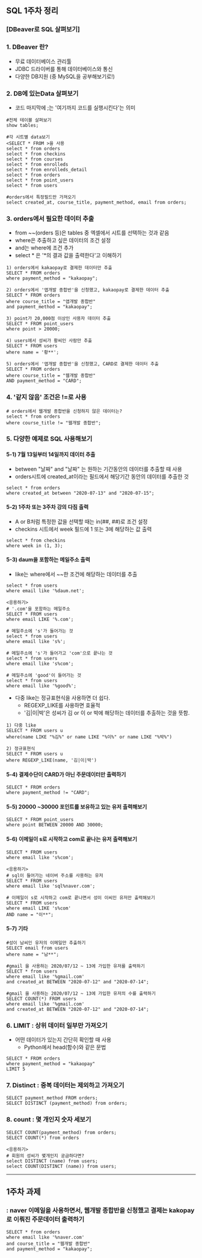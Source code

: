 ## SQL 1주차 정리

### [DBeaver로 SQL 살펴보기]

### 1. DBeaver 란?

*  무료 데이터베이스 관리툴
* JDBC 드라이버를 통해 데이터베이스와 통신
* 다양한 DB지원 (중 MySQL을 공부해보기로!)



### 2. DB에 있는Data 살펴보기

* 코드 마지막에  ;는 '여기까지 코드를 실행시킨다'는 의미 

~~~
#전체 테이블 살펴보기
show tables;

#각 시트별 data보기
<SELECT * FROM >을 사용
select * from orders
select * from checkins
select * from courses
select * from enrolleds
select * from enrolleds_detail
select * from orders
select * from point_users
select * from users

#orders에서 특정필드만 가져오기
select created_at, course_title, payment_method, email from orders;
~~~

 

### 3. orders에서 필요한 데이터 추출

* from ~~(orders 등)은 tables 중 엑셀에서 시트를 선택하는 것과 같음
* where은 추출하고 싶은 데이터의 조건 설정
* and는 where에 조건 추가
* select * 은 '*의 결과 값을 출력한다'고 이해하기 

~~~
1) orders에서 kakaopay로 결제한 데이터만 추출
SELECT * FROM orders
where payment_method = "kakaopay";

2) orders에서 '앱개발 종합반'을 신청했고, kakaopay로 결제한 데이터 추출
SELECT * FROM orders
where course_title = "앱개발 종합반"
and payment_method = "kakaopay";

3) point가 20,000점 이상인 사용자 데이터 추출
SELECT * FROM point_users
where point > 20000;

4) users에서 성씨가 황씨인 사람만 추출
SELECT * FROM users
where name = '황**';

5) orders에서 '앱개발 종합반'을 신청했고, CARD로 결제한 데이터 추출
SELECT * FROM orders
where course_title = "웹개발 종합반"
AND payment_method = "CARD";
~~~



### 4. '같지 않음' 조건은 !=로 사용

~~~
# orders에서 웹개발 종합반을 신청하지 않은 데이터는?
select * from orders
where course_title != "웹개발 종합반";
~~~



### 5.  다양한 예제로 SQL 사용해보기

#### 5-1) 7월 13일부터 14일까지 데이터 추출

* between "날짜" and "날짜" 는 원하는 기간동안의 데이터를 추출할 때 사용
* orders시트에 created_at이라는 필드에서 해당기간 동안의 데이터를 추출한 것

~~~
select * from orders 
where created_at between "2020-07-13" and "2020-07-15";
~~~

#### 5-2) 1주차 또는 3주차 강의 다짐 출력

* A or B처럼 특정한 값을 선택할 때는 in(##, ##)로 조건 설정
* checkins 시트에서 week 필드에 1 또는 3에 해당하는 값 출력

~~~
select * from checkins 
where week in (1, 3);
~~~

#### 5-3) daum을 포함하는 메일주소 출력

* like는 where에서 ~~한 조건에 해당하는 데이터를 추출

~~~
select * from users 
where email like '%daum.net';

<응용하기>
# '.com'을 포함하는 메일주소
SELECT * FROM users
where email LIKE '%.com';

# 메일주소에 's'가 들어가는 것
select * from users 
where email like 's%';

# 메일주소에 's'가 들어가고 'com'으로 끝나는 것
select * from users 
where email like 's%com';

# 메일주소에 'good'이 들어가는 것
select * from users 
where email like '%good%';
~~~

* 다중 like는 정규표현식을 사용하면 더 쉽다. 
  * REGEXP_LIKE를 사용하면 효율적
  * '김|이|박'은 성씨가 김 or 이 or 박에 해당하는 데이터를 추출하는 것을 뜻함.

~~~
1) 다중 like
SELECT * FROM users u 
where(name LIKE "%김%" or name LIKE "%이%" or name LIKE "%박%")

2) 정규표현식
SELECT * FROM users u 
where REGEXP_LIKE(name, '김|이|박')
~~~

#### 5-4) 결제수단이 CARD가 아닌 주문데이터만 출력하기

~~~
SELECT * FROM orders
where payment_method != "CARD";
~~~

#### 5-5) 20000 ~30000 포인트를 보유하고 있는 유저 출력해보기 

~~~
SELECT * FROM point_users
where point BETWEEN 20000 AND 30000;
~~~

#### 5-6) 이메일이 s로 시작하고 com로 끝나는 유저 출력해보기

~~~
SELECT * FROM users
where email like 's%com';

<응용하기> 
# sql이 들어가는 네이버 주소를 사용하는 유저
SELECT * FROM users
where email like 'sql%naver.com';

# 이메일이 s로 시작하고 com로 끝나면서 성이 이씨인 유저만 출력해보기
SELECT * FROM users
where email LIKE 's%com'
AND name = "이**";
~~~

#### 5-7) 기타

~~~
#성이 남씨인 유저의 이메일만 추출하기
SELECT email from users
where name = "남**";

#gmail 을 사용하는 2020/07/12 ~ 13에 가입한 유저를 출력하기
SELECT * from users
where email like '%gmail.com'
and created_at BETWEEN "2020-07-12" and "2020-07-14";

#gmail 을 사용하는 2020/07/12 ~ 13에 가입한 유저의 수를 출력하기
SELECT COUNT(*) FROM users
where email like '%gmail.com'
and created_at BETWEEN "2020-07-12" and "2020-07-14";
~~~



### 6. LIMIT : 상위 데이터 일부만 가져오기

* 어떤 데이터가 있는지 간단히 확인할 때 사용
  * Python에서 head(함수)와 같은 문법

~~~
SELECT * FROM orders
where payment_method = "kakaopay"
LIMIT 5
~~~



### 7. Distinct : 중복 데이터는 제외하고 가져오기 

~~~
SELECT payment_method FROM orders;
SELECT DISTINCT (payment_method) from orders;
~~~



### 8. count : 몇 개인지 숫자 세보기

~~~
SELECT COUNT(payment_method) from orders;
SELECT COUNT(*) from orders

<응용하기>
# 회원의 성씨가 몇개인지 궁금하다면?
select DISTINCT (name) from users;
select COUNT(DISTINCT (name)) from users;
~~~



---

## 1주차 과제

###  : naver 이메일을 사용하면서, 웹개발 종합반을 신청했고 결제는 kakopay로 이뤄진 주문데이터 출력하기

~~~
SELECT * from orders
where email like '%naver.com'
and course_title = "웹개발 종합반"
and payment_method = "kakaopay";
~~~